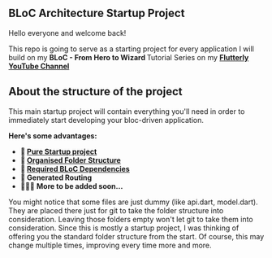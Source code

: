 <b><h2> BLoC Architecture Startup Project </h2> </b>

Hello everyone and welcome back! 

This repo is going to serve as a starting project for every application I will build on my <b> BLoC - From Hero to Wizard </b> Tutorial Series on my <b> [Flutterly YouTube Channel](https://youtube.com/c/Flutterly)  </b>

<b><h2>  About the structure of the project </h2></b> 

This main startup project will contain everything you'll need in order to immediately start developing your bloc-driven application. 

<b> Here's some advantages: </b>

- <b> 🔹 [Pure Startup project](https://i.imgur.com/S9UIgQ4.png) </b>
- <b> 🔹 [Organised Folder Structure](https://i.imgur.com/6jPVHx5.png)  </b>
- <b> 🔹 [Required BLoC Dependencies](https://i.imgur.com/abBEVCj.png) </b>
- <b> 🔹 Generated Routing </b>
- 🔹🔹🔹 <b> More to be added soon... </b>

You might notice that some files are just dummy (like api.dart, model.dart). 
They are placed there just for git to take the folder structure into consideration. 
Leaving those folders empty won't let git to take them into consideration. Since this is mostly a startup project, I was thinking of offering you the standard folder structure from the start. Of course, this may change multiple times, improving every time more and more.

